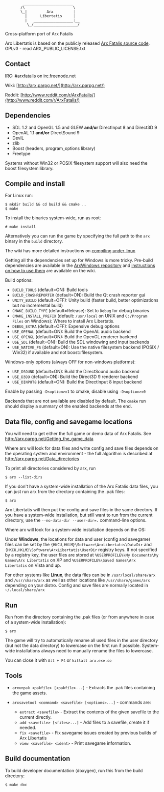             _______________________
           /\                      \
           \_|         Arx         |
             |      Libertatis     |
             |   __________________|__
              \_/____________________/


Cross-platform port of Arx Fatalis

Arx Libertatis is based on the publicly released [Arx Fatalis source code](http://www.arkane-studios.com/uk/arx_downloads.php).
GPLv3 - read ARX_PUBLIC_LICENSE.txt

## Contact

IRC: \#arxfatalis on irc.freenode.net

Wiki: [http://arx.parpg.net/](http://arx.parpg.net/)

Reddit: [http://www.reddit.com/r/ArxFatalis/](http://www.reddit.com/r/ArxFatalis/)

## Dependencies

* SDL 1.2 and OpenGL 1.5 and GLEW **and/or** DirectInput 8 and Direct3D 9
* OpenAL 1.1 **and/or** DirectSound 9
* DevIL
* zlib
* Boost (headers, program_options library)
* Freetype

Systems without Win32 or POSIX filesystem support will also need the boost filesystem library.

## Compile and install

For Linux run:

    $ mkdir build && cd build && cmake ..
    $ make

To install the binaries system-wide, run as root:

    # make install

Alternatively you can run the game by specifying the full path to the `arx` binary in the `build` directory.

The wiki has more detailed instructions on [compiling under linux](http://arx.parpg.net/Downloading_and_Compiling_under_Linux).

Getting all the dependencies set up for Windows is more tricky. Pre-build dependencies are available in the [ArxWindows repository](https://github.com/arx/ArxWindows) and [instructions on how to use them](http://arx.parpg.net/Downloading_and_Compiling_under_Windows) are available on the wiki.

Build options:

* `BUILD_TOOLS` (default=ON): Build tools
* `BUILD_CRASHREPORTER` (default=ON): Build the Qt crash reporter gui
* `UNITY_BUILD` (default=OFF): Unity build (faster build, better optimizations but no incremental build)
* `CMAKE_BUILD_TYPE` (default=Release): Set to `Debug` for debug binaries
* `CMAKE_INSTALL_PREFIX` (default: `/usr/local` on UNIX and `C:/Program Files` on Windows): Where to install Arx Libertatis.
* `DEBUG_EXTRA` (default=OFF): Expensive debug options
* `USE_OPENAL` (default=ON): Build the OpenAL audio backend
* `USE_OPENGL` (default=ON): Build the OpenGL renderer backend
* `USE_SDL` (default=ON): Build the SDL windowing and input backends
* `USE_NATIVE_FS` (default=ON): Use the native filesystem backend (POSIX / Win32) if available and not boost::filesystem.

Windows-only options (always OFF for non-windows platforms):

* `USE_DSOUND` (default=ON): Build the DirectSound audio backend
* `USE_D3D9` (default=ON): Build the Direct3D 9 renderer backend
* `USE_DINPUT8` (default=ON): Build the DirectInput 8 input backend

Enable by passing `-D<option>=1` to cmake, disable using `-D<option>=0`

Backends that are not available are disabled by default. The `cmake` run should display a summary of the enabled backends at the end.

## Data file, config and savegame locations

You will need to get either the full game or demo data of Arx Fatalis. See http://arx.parpg.net/Getting_the_game_data

Where arx will look for data files and write config and save files depends on the operating system and environment - the full algorithm is described at http://arx.parpg.net/Data_directories

To print all directories considered by arx, run

    $ arx --list-dirs

If you don't have a system-wide installation of the Arx Fatalis data files, you can just run arx from the directory containing the .pak files:

    $ arx

Arx Libertatis will then put the config and save files in the same directory. If you have a system-wide installation, but still want to run from the current directory, use the `--no-data-dir --user-dir=.` command-line options.

Where arx will look for a system-wide installation depends on the OS:

Under **Windows**, the locations for data and user (config and savegame) files can be set by the `{HKCU,HKLM}\Software\ArxLibertatis\DataDir` and `{HKCU,HKLM}\Software\ArxLibertatis\UserDir` registry keys. If not specified by a registry key, the user files are stored at `%USERPROFILE%\My Documents\My Games\Arx Libertatis` on XP and `%USERPROFILE%\Saved Games\Arx Libertatis` on Vista and up.

For other systems like **Linux**, the data files can be in `/usr/local/share/arx` and `/usr/share/arx` as well as other locations like `/usr/share/games/arx` depending on your distro. Config and save files are normally located in `~/.local/share/arx`

## Run

Run from the directory containing the .pak files (or from anywhere in case of a system-wide installation):

    $ arx

The game will try to automatically rename all used files in the user directory (but not the data directory) to lowercase on the first run if possible. System-wide installations always need to manually rename the files to lowercase.

You can close it with `Alt + F4` or `killall arx.exe.so`

## Tools

* `arxunpak <pakfile> [<pakfile>...]` - Extracts the .pak files containing the game assets.

* `arxsavetool <command> <savefile> [<options>...]` - commands are:
  * `extract <savefile>` - Extract the contents of the given savefile to the current directly.
  * `add <savefile> [<files>...]` - Add files to a savefile, create it if needed.
  * `fix <savefile>` - Fix savegame issues created by previous builds of Arx Libertatis
  * `view <savefile> <ident>` - Print savegame information.

## Build documentation

To build developer documentation (doxygen), run this from the build directory:

    $ make doc
